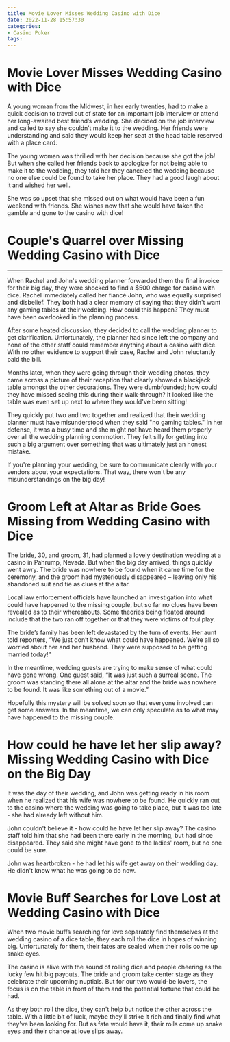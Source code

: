 ```yaml
---
title: Movie Lover Misses Wedding Casino with Dice
date: 2022-11-28 15:57:30
categories:
- Casino Poker
tags:
---
```



#  Movie Lover Misses Wedding Casino with Dice

A young woman from the Midwest, in her early twenties, had to make a quick decision to travel out of state for an important job interview or attend her long-awaited best friend’s wedding. She decided on the job interview and called to say she couldn’t make it to the wedding. Her friends were understanding and said they would keep her seat at the head table reserved with a place card.

The young woman was thrilled with her decision because she got the job! But when she called her friends back to apologize for not being able to make it to the wedding, they told her they canceled the wedding because no one else could be found to take her place. They had a good laugh about it and wished her well.

She was so upset that she missed out on what would have been a fun weekend with friends. She wishes now that she would have taken the gamble and gone to the casino with dice!

#  Couple's Quarrel over Missing Wedding Casino with Dice

___

When Rachel and John's wedding planner forwarded them the final invoice for their big day, they were shocked to find a $500 charge for casino with dice. Rachel immediately called her fiancé John, who was equally surprised and disbelief. They both had a clear memory of saying that they didn't want any gaming tables at their wedding. How could this happen? They must have been overlooked in the planning process.

After some heated discussion, they decided to call the wedding planner to get clarification. Unfortunately, the planner had since left the company and none of the other staff could remember anything about a casino with dice. With no other evidence to support their case, Rachel and John reluctantly paid the bill.

Months later, when they were going through their wedding photos, they came across a picture of their reception that clearly showed a blackjack table amongst the other decorations. They were dumbfounded; how could they have missed seeing this during their walk-through? It looked like the table was even set up next to where they would've been sitting!

They quickly put two and two together and realized that their wedding planner must have misunderstood when they said "no gaming tables." In her defense, it was a busy time and she might not have heard them properly over all the wedding planning commotion. They felt silly for getting into such a big argument over something that was ultimately just an honest mistake.

If you're planning your wedding, be sure to communicate clearly with your vendors about your expectations. That way, there won't be any misunderstandings on the big day!

#  Groom Left at Altar as Bride Goes Missing from Wedding Casino with Dice 

The bride, 30, and groom, 31, had planned a lovely destination wedding at a casino in Pahrump, Nevada. But when the big day arrived, things quickly went awry. The bride was nowhere to be found when it came time for the ceremony, and the groom had mysteriously disappeared – leaving only his abandoned suit and tie as clues at the altar.

Local law enforcement officials have launched an investigation into what could have happened to the missing couple, but so far no clues have been revealed as to their whereabouts. Some theories being floated around include that the two ran off together or that they were victims of foul play.

The bride’s family has been left devastated by the turn of events. Her aunt told reporters, “We just don’t know what could have happened. We’re all so worried about her and her husband. They were supposed to be getting married today!”

In the meantime, wedding guests are trying to make sense of what could have gone wrong. One guest said, “It was just such a surreal scene. The groom was standing there all alone at the altar and the bride was nowhere to be found. It was like something out of a movie.”

Hopefully this mystery will be solved soon so that everyone involved can get some answers. In the meantime, we can only speculate as to what may have happened to the missing couple.

#  How could he have let her slip away? Missing Wedding Casino with Dice on the Big Day 

It was the day of their wedding, and John was getting ready in his room when he realized that his wife was nowhere to be found. He quickly ran out to the casino where the wedding was going to take place, but it was too late - she had already left without him. 

John couldn't believe it - how could he have let her slip away? The casino staff told him that she had been there early in the morning, but had since disappeared. They said she might have gone to the ladies' room, but no one could be sure. 

John was heartbroken - he had let his wife get away on their wedding day. He didn't know what he was going to do now.

#  Movie Buff Searches for Love Lost at Wedding Casino with Dice

When two movie buffs searching for love separately find themselves at the wedding casino of a dice table, they each roll the dice in hopes of winning big. Unfortunately for them, their fates are sealed when their rolls come up snake eyes.

The casino is alive with the sound of rolling dice and people cheering as the lucky few hit big payouts. The bride and groom take center stage as they celebrate their upcoming nuptials. But for our two would-be lovers, the focus is on the table in front of them and the potential fortune that could be had.

As they both roll the dice, they can't help but notice the other across the table. With a little bit of luck, maybe they'll strike it rich and finally find what they've been looking for. But as fate would have it, their rolls come up snake eyes and their chance at love slips away.